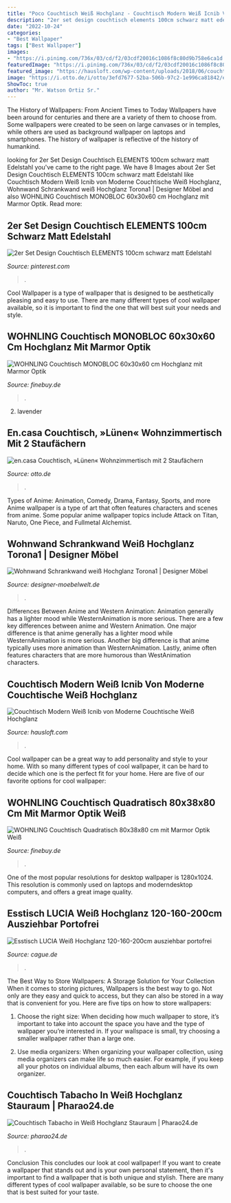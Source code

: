 ```yaml
---
title: "Poco Couchtisch Weiß Hochglanz - Couchtisch Modern Weiß Icnib Von Moderne Couchtische Weiß Hochglanz"
description: "2er set design couchtisch elements 100cm schwarz matt edelstahl"
date: "2022-10-24"
categories:
- "Best Wallpaper"
tags: ["Best Wallpaper"]
images:
- "https://i.pinimg.com/736x/03/cd/f2/03cdf20016c1086f8c80d9b758e6ca1d.jpg"
featuredImage: "https://i.pinimg.com/736x/03/cd/f2/03cdf20016c1086f8c80d9b758e6ca1d.jpg"
featured_image: "https://hausloft.com/wp-content/uploads/2018/06/couchtisch-modern-weis-icnib-von-moderne-couchtische-weis-hochglanz-photo.jpg"
image: "https://i.otto.de/i/otto/3efd7677-52ba-506b-97c2-1e996ca81842/en-casa-couchtisch-luenen-wohnzimmertisch-mit-2-staufaechern-ausziehbar-weiss-hochglanz-weiss.jpg?$formatz$"
ShowToc: true
author: "Mr. Watson Ortiz Sr."
---
```



The History of Wallpapers: From Ancient Times to Today
Wallpapers have been around for centuries and there are a variety of them to choose from. Some wallpapers were created to be seen on large canvases or in temples, while others are used as background wallpaper on laptops and smartphones. The history of wallpaper is reflective of the history of humankind.

	

		
looking for 2er Set Design Couchtisch ELEMENTS 100cm schwarz matt Edelstahl you've came to the right page. We have 8 Images about 2er Set Design Couchtisch ELEMENTS 100cm schwarz matt Edelstahl like Couchtisch Modern Weiß Icnib von Moderne Couchtische Weiß Hochglanz, Wohnwand Schrankwand weiß Hochglanz Torona1 | Designer Möbel and also WOHNLING Couchtisch MONOBLOC 60x30x60 cm Hochglanz mit Marmor Optik. Read more:
		
    
## 2er Set Design Couchtisch ELEMENTS 100cm Schwarz Matt Edelstahl

<img loading=lazy src="https://i.pinimg.com/736x/03/cd/f2/03cdf20016c1086f8c80d9b758e6ca1d.jpg" onerror="this.onerror=null;this.src='https://tse4.mm.bing.net/th?id=OIP.uaYPJpsUd2J4PPxe0uyx8QHaE8&amp;pid=15.1';" alt="2er Set Design Couchtisch ELEMENTS 100cm schwarz matt Edelstahl">

_Source: pinterest.com_

>. 

	

Cool Wallpaper is a type of wallpaper that is designed to be aesthetically pleasing and easy to use. There are many different types of cool wallpaper available, so it is important to find the one that will best suit your needs and style.

    
## WOHNLING Couchtisch MONOBLOC 60x30x60 Cm Hochglanz Mit Marmor Optik

<img loading=lazy src="https://cdn02.plentymarkets.com/mj9ak0h9u8oi/item/images/57749/full/57749-Wohnling-Monobloc---Couchtisch-Marmoroptik-weiss-60x60x30-cm-WL6-320-WL6-320_2.jpg" onerror="this.onerror=null;this.src='https://tse3.mm.bing.net/th?id=OIP.rrOriJarkFGDrKXfi7hcdAHaHa&amp;pid=15.1';" alt="WOHNLING Couchtisch MONOBLOC 60x30x60 cm Hochglanz mit Marmor Optik">

_Source: finebuy.de_

>. 

	

2. lavender 

    
## En.casa Couchtisch, »Lünen« Wohnzimmertisch Mit 2 Staufächern

<img loading=lazy src="https://i.otto.de/i/otto/3efd7677-52ba-506b-97c2-1e996ca81842/en-casa-couchtisch-luenen-wohnzimmertisch-mit-2-staufaechern-ausziehbar-weiss-hochglanz-weiss.jpg?$formatz$" onerror="this.onerror=null;this.src='https://tse3.mm.bing.net/th?id=OIP.v1YETkyez71HrjCFHcHwgAHaHa&amp;pid=15.1';" alt="en.casa Couchtisch, »Lünen« Wohnzimmertisch mit 2 Staufächern">

_Source: otto.de_

>. 

	

Types of Anime: Animation, Comedy, Drama, Fantasy, Sports, and more
Anime wallpaper is a type of art that often features characters and scenes from anime. Some popular anime wallpaper topics include Attack on Titan, Naruto, One Piece, and Fullmetal Alchemist.

    
## Wohnwand Schrankwand Weiß Hochglanz Torona1 | Designer Möbel

<img loading=lazy src="http://www.designer-moebelwelt.de/wp-content/uploads/2015/08/9328_0-1024x740.jpg" onerror="this.onerror=null;this.src='https://tse4.mm.bing.net/th?id=OIP.g_1EvEGLokxkosBLgio4RAHaFW&amp;pid=15.1';" alt="Wohnwand Schrankwand weiß Hochglanz Torona1 | Designer Möbel">

_Source: designer-moebelwelt.de_

>. 

	

Differences Between Anime and Western Animation: Animation generally has a lighter mood while WesternAnimation is more serious.
There are a few key differences between anime and Western Animation. One major difference is that anime generally has a lighter mood while WesternAnimation is more serious. Another big difference is that anime typically uses more animation than WesternAnimation. Lastly, anime often features characters that are more humorous than WestAnimation characters.

    
## Couchtisch Modern Weiß Icnib Von Moderne Couchtische Weiß Hochglanz

<img loading=lazy src="https://hausloft.com/wp-content/uploads/2018/06/couchtisch-modern-weis-icnib-von-moderne-couchtische-weis-hochglanz-photo.jpg" onerror="this.onerror=null;this.src='https://tse3.mm.bing.net/th?id=OIP.h4e-iwdSooOEMKWPeL9xiAHaHa&amp;pid=15.1';" alt="Couchtisch Modern Weiß Icnib von Moderne Couchtische Weiß Hochglanz">

_Source: hausloft.com_

>. 

	

Cool wallpaper can be a great way to add personality and style to your home. With so many different types of cool wallpaper, it can be hard to decide which one is the perfect fit for your home. Here are five of our favorite options for cool wallpaper: 

    
## WOHNLING Couchtisch Quadratisch 80x38x80 Cm Mit Marmor Optik Weiß

<img loading=lazy src="https://cdn02.plentymarkets.com/mj9ak0h9u8oi/item/images/57296/full/57296-Wohnling-Couchtisch-Marmoroptik-80x80x36-5--cm-WL6-233-WL6-233_3.jpg" onerror="this.onerror=null;this.src='https://tse1.mm.bing.net/th?id=OIP.k-Z0A0FC1MNRcaFLns3hQgHaHa&amp;pid=15.1';" alt="WOHNLING Couchtisch Quadratisch 80x38x80 cm mit Marmor Optik Weiß">

_Source: finebuy.de_

>. 

	

One of the most popular resolutions for desktop wallpaper is 1280x1024. This resolution is commonly used on laptops and moderndesktop computers, and offers a great image quality.

    
## Esstisch LUCIA Weiß Hochglanz 120-160-200cm Ausziehbar Portofrei

<img loading=lazy src="https://cague.de/images/product_images/popup_images/1812_0.jpg" onerror="this.onerror=null;this.src='https://tse2.mm.bing.net/th?id=OIP.W0hvV0-L4QSnKWz6M6HkdQHaHa&amp;pid=15.1';" alt="Esstisch LUCIA Weiß Hochglanz 120-160-200cm ausziehbar portofrei">

_Source: cague.de_

>. 

	

The Best Way to Store Wallpapers: A Storage Solution for Your Collection
When it comes to storing pictures, Wallpapers is the best way to go. Not only are they easy and quick to access, but they can also be stored in a way that is convenient for you. Here are five tips on how to store wallpapers:
1) Choose the right size: When deciding how much wallpaper to store, it’s important to take into account the space you have and the type of wallpaper you’re interested in. If your wallspace is small, try choosing a smaller wallpaper rather than a large one.

2) Use media organizers: When organizing your wallpaper collection, using media organizers can make life so much easier. For example, if you keep all your photos on individual albums, then each album will have its own organizer.

    
## Couchtisch Tabacho In Weiß Hochglanz Stauraum | Pharao24.de

<img loading=lazy src="https://www.pharao24.de/media/catalog/product/cache/1/image/9df78eab33525d08d6e5fb8d27136e95/c/o/couchtisch-tabacho-in-weiss-hochglanz-mit-stauraum-110-cm.jpg" onerror="this.onerror=null;this.src='https://tse4.mm.bing.net/th?id=OIP.FCwYxQMTGCz4jwTp4nh8rAHaHa&amp;pid=15.1';" alt="Couchtisch Tabacho in Weiß Hochglanz Stauraum | Pharao24.de">

_Source: pharao24.de_

>. 

	

Conclusion
This concludes our look at cool wallpaper! If you want to create a wallpaper that stands out and is your own personal statement, then it's important to find a wallpaper that is both unique and stylish. There are many different types of cool wallpaper available, so be sure to choose the one that is best suited for your taste.

